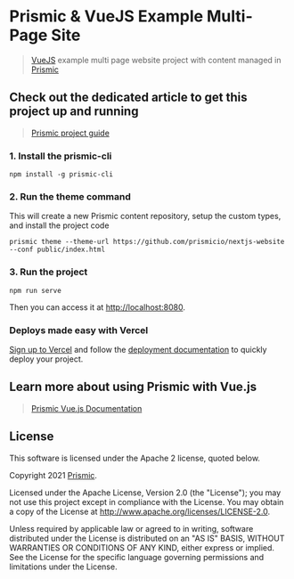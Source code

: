 # Prismic & VueJS Example Multi-Page Site

> [VueJS](https://vuejs.org) example multi page website project with content managed in [Prismic](https://prismic.io)

## Check out the dedicated article to get this project up and running

> [Prismic project guide](https://user-guides.prismic.io/examples/vue-js-samples/sample-multi-page-site-with-navigation-in-vuejs)

### 1. Install the prismic-cli

```
npm install -g prismic-cli
```

### 2. Run the theme command
This will create a new Prismic content repository, setup the custom types, and install the project code
```
prismic theme --theme-url https://github.com/prismicio/nextjs-website --conf public/index.html
```
### 3. Run the project
```
npm run serve
```

Then you can access it at [http://localhost:8080](http://localhost:8080).

### Deploys made easy with Vercel
[Sign up to Vercel](https://vercel.com/login) and follow the [deployment documentation](https://vercel.com/docs/platform/deployments) to quickly deploy your project.

## Learn more about using Prismic with Vue.js

> [Prismic Vue.js Documentation](https://prismic.io/docs/technologies/getting-started-vuejs)

## License

This software is licensed under the Apache 2 license, quoted below.

Copyright 2021 [Prismic](http://prismic.io).

Licensed under the Apache License, Version 2.0 (the "License"); you may not use this project except in compliance with the License. You may obtain a copy of the License at http://www.apache.org/licenses/LICENSE-2.0.

Unless required by applicable law or agreed to in writing, software distributed under the License is distributed on an "AS IS" BASIS, WITHOUT WARRANTIES OR CONDITIONS OF ANY KIND, either express or implied. See the License for the specific language governing permissions and limitations under the License.
